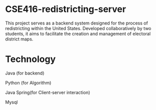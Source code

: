 # CSE416-redistricting-server
This project serves as a backend system designed for the process of redistricting within the United States. Developed collaboratively by two students, it aims to facilitate the creation and management of electoral district maps.

# Technology
Java (for backend)

Python (for Algorithm)

Java Spring(for Client-server interaction)

Mysql

